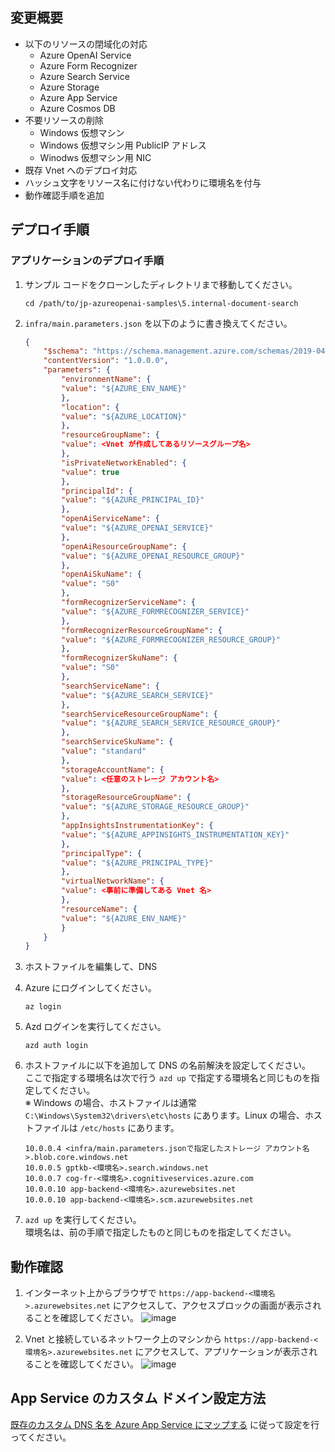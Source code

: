 ## 変更概要
- 以下のリソースの閉域化の対応
    - Azure OpenAI Service
    - Azure Form Recognizer
    - Azure Search Service
    - Azure Storage
    - Azure App Service
    - Azure Cosmos DB
- 不要リソースの削除
    - Windows 仮想マシン
    - Windows 仮想マシン用 PublicIP アドレス
    - Winodws 仮想マシン用 NIC
- 既存 Vnet へのデプロイ対応
- ハッシュ文字をリソース名に付けない代わりに環境名を付与
- 動作確認手順を追加

## デプロイ手順

### アプリケーションのデプロイ手順
1. サンプル コードをクローンしたディレクトリまで移動してください。
    ```
    cd /path/to/jp-azureopenai-samples\5.internal-document-search
    ```
1. `infra/main.parameters.json` を以下のように書き換えてください。
    ```json
    {
        "$schema": "https://schema.management.azure.com/schemas/2019-04-01/deploymentParameters.json#",
        "contentVersion": "1.0.0.0",
        "parameters": {
            "environmentName": {
            "value": "${AZURE_ENV_NAME}"
            },
            "location": {
            "value": "${AZURE_LOCATION}"
            },
            "resourceGroupName": {
            "value": <Vnet が作成してあるリソースグループ名>
            },
            "isPrivateNetworkEnabled": {
            "value": true
            },
            "principalId": {
            "value": "${AZURE_PRINCIPAL_ID}"
            },
            "openAiServiceName": {
            "value": "${AZURE_OPENAI_SERVICE}"
            },
            "openAiResourceGroupName": {
            "value": "${AZURE_OPENAI_RESOURCE_GROUP}"
            },
            "openAiSkuName": {
            "value": "S0"
            },
            "formRecognizerServiceName": {
            "value": "${AZURE_FORMRECOGNIZER_SERVICE}"
            },
            "formRecognizerResourceGroupName": {
            "value": "${AZURE_FORMRECOGNIZER_RESOURCE_GROUP}"
            },
            "formRecognizerSkuName": {
            "value": "S0"
            },
            "searchServiceName": {
            "value": "${AZURE_SEARCH_SERVICE}"
            },
            "searchServiceResourceGroupName": {
            "value": "${AZURE_SEARCH_SERVICE_RESOURCE_GROUP}"
            },
            "searchServiceSkuName": {
            "value": "standard"
            },
            "storageAccountName": {
            "value": <任意のストレージ アカウント名>
            },
            "storageResourceGroupName": {
            "value": "${AZURE_STORAGE_RESOURCE_GROUP}"
            },
            "appInsightsInstrumentationKey": {
            "value": "${AZURE_APPINSIGHTS_INSTRUMENTATION_KEY}"
            },
            "principalType": {
            "value": "${AZURE_PRINCIPAL_TYPE}"
            }, 
            "virtualNetworkName": {
            "value": <事前に準備してある Vnet 名>
            },
            "resourceName": {
            "value": "${AZURE_ENV_NAME}"
            }
        }
    }
    ```
1. ホストファイルを編集して、DNS 
    
1. Azure にログインしてください。
    ```
    az login
    ```
1. Azd ログインを実行してください。
    ```
    azd auth login
    ```
1. ホストファイルに以下を追加して DNS の名前解決を設定してください。\
    ここで指定する環境名は次で行う `azd up` で指定する環境名と同じものを指定してください。\
    ※ Windows の場合、ホストファイルは通常 
`C:\Windows\System32\drivers\etc\hosts` にあります。Linux の場合、ホストファイルは `/etc/hosts` にあります。
    ```
    10.0.0.4 <infra/main.parameters.jsonで指定したストレージ アカウント名>.blob.core.windows.net
    10.0.0.5 gptkb-<環境名>.search.windows.net
    10.0.0.7 cog-fr-<環境名>.cognitiveservices.azure.com
    10.0.0.10 app-backend-<環境名>.azurewebsites.net
    10.0.0.10 app-backend-<環境名>.scm.azurewebsites.net
    ```
1. `azd up` を実行してください。\
    環境名は、前の手順で指定したものと同じものを指定してください。


## 動作確認

1. インターネット上からブラウザで `https://app-backend-<環境名>.azurewebsites.net` にアクセスして、アクセスブロックの画面が表示されることを確認してください。
![image](https://github.com/marumaru1019/closed-net-internal-search/assets/70362624/f22e10de-a4d4-4633-ad1f-93f506e27634)

1. Vnet と接続しているネットワーク上のマシンから `https://app-backend-<環境名>.azurewebsites.net` にアクセスして、アプリケーションが表示されることを確認してください。
![image](https://github.com/marumaru1019/closed-net-internal-search/assets/70362624/65356001-f378-4bf0-8427-cea69eeabd4a)

## App Service のカスタム ドメイン設定方法
[既存のカスタム DNS 名を Azure App Service にマップする](https://learn.microsoft.com/ja-jp/azure/app-service/app-service-web-tutorial-custom-domain?tabs=root%2Cazurecli) に従って設定を行ってください。